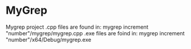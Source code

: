# MyGrep
Mygrep project
.cpp files are found in: mygrep increment "number"/mygrep/mygrep.cpp
.exe files are foind in: mygrep increment "number"/x64/Debug/mygrep.exe
